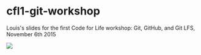 # cfl1-git-workshop

Louis's slides for the first Code for Life workshop: Git, GitHub, and Git LFS, November 6th 2015

![](https://github.com/UoMBioinfoSoc/UoMBioinfoSoc.github.io/raw/master/assets/images/storage/CFL1_git.png)
